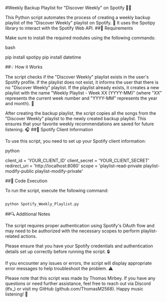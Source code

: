 #Weekly Backup Playlist for "Discover Weekly" on Spotify :musical_note::sparkles:

This Python script automates the process of creating a weekly backup playlist of the "Discover Weekly" playlist on Spotify. :rocket: It uses the Spotipy library to interact with the Spotify Web API.
##:bookmark_tabs: Requirements

Make sure to install the required modules using the following commands:

bash

pip install spotipy
pip install datetime

##:bulb: How it Works

The script checks if the "Discover Weekly" playlist exists in the user's Spotify profile. If the playlist does not exist, it informs the user that there is no "Discover Weekly" playlist. If the playlist already exists, it creates a new playlist with the name "Weekly Playlist - Week XX (YYYY-MM)" (where "XX" represents the current week number and "YYYY-MM" represents the year and month). :date:

After creating the backup playlist, the script copies all the songs from the "Discover Weekly" playlist to the newly created backup playlist. This ensures that your favorite weekly recommendations are saved for future listening. :headphones:
##:key: Spotify Client Information

To use this script, you need to set up your Spotify client information:

python

client_id = 'YOUR_CLIENT_ID'
client_secret = 'YOUR_CLIENT_SECRET'
redirect_uri = 'http://localhost:8080'
scope = 'playlist-read-private playlist-modify-public playlist-modify-private'

##:floppy_disk: Code Execution

To run the script, execute the following command:

```bash

python Spotify_Weekly_Playlist.py
```

##:mag: Additional Notes

The script requires proper authentication using Spotify's OAuth flow and may need to be authorized with the necessary scopes to perform playlist-related actions.

Please ensure that you have your Spotify credentials and authentication details set up correctly before running the script. :lock:

If you encounter any issues or errors, the script will display appropriate error messages to help troubleshoot the problem. :warning:

Please note that this script was made by Thomas Mirbey. If you have any questions or need further assistance, feel free to reach out via Discord (tfx_) or visit my GitHub (github.com/ThomasM2568). Happy music listening! :musical_note:
